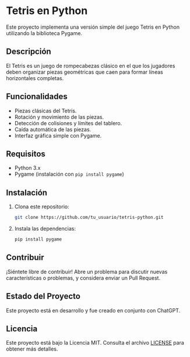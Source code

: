 # Tetris en Python

Este proyecto implementa una versión simple del juego Tetris en Python utilizando la biblioteca Pygame.

## Descripción

El Tetris es un juego de rompecabezas clásico en el que los jugadores deben organizar piezas geométricas que caen para formar líneas horizontales completas.

## Funcionalidades

- Piezas clásicas del Tetris.
- Rotación y movimiento de las piezas.
- Detección de colisiones y límites del tablero.
- Caída automática de las piezas.
- Interfaz gráfica simple con Pygame.

## Requisitos

- Python 3.x
- Pygame (instalación con `pip install pygame`)

## Instalación

1. Clona este repositorio:

    ```bash
    git clone https://github.com/tu_usuario/tetris-python.git
    ```

2. Instala las dependencias:

    ```bash
    pip install pygame
    ```

## Contribuir

¡Siéntete libre de contribuir! Abre un problema para discutir nuevas características o problemas, y considera enviar un Pull Request.

## Estado del Proyecto

Este proyecto está en desarrollo y fue creado en conjunto con ChatGPT.

## Licencia

Este proyecto está bajo la Licencia MIT. Consulta el archivo [LICENSE](LICENSE) para obtener más detalles.
